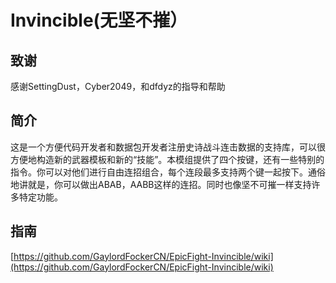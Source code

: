 # Invincible(无坚不摧）

## 致谢

感谢SettingDust，Cyber2049，和dfdyz的指导和帮助

## 简介

这是一个方便代码开发者和数据包开发者注册史诗战斗连击数据的支持库，可以很方便地构造新的武器模板和新的“技能”。本模组提供了四个按键，还有一些特别的指令。你可以对他们进行自由连招组合，每个连段最多支持两个键一起按下。通俗地讲就是，你可以做出ABAB，AABB这样的连招。同时也像坚不可摧一样支持许多特定功能。

## 指南
[https://github.com/GaylordFockerCN/EpicFight-Invincible/wiki](https://github.com/GaylordFockerCN/EpicFight-Invincible/wiki)